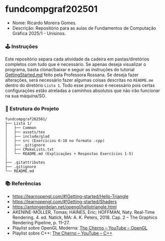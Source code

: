 # fundcompgraf202501
- Nome: Ricardo Moreira Gomes.
- Descrição: Repositório para as aulas de Fundamentos de Computação Gráfica 2025/1 - Unisinos.

### 🕹️ Instruções
Este repositório separa cada atividade da cadeira em pastas/diretórios completos com tudo que é necessário. Se apenas deseja visualizar o programa, basta clonar/baixar e seguir as instruções do tutorial [GettingStarted.md](https://github.com/fellowsheep/FCG2025-1/blob/main/GettingStarted.md) feito pela Professora Rossana. Se deseja fazer alterações, será necessário fazer algumas coisas descritas no `README.me` dentro do diretório `Lista 1`. Todo esse processo é necessário pois certas configurações estão atreladas a caminhos absolutos que não irão funcionar na sua máquina/SO.

### 📁 Estrutura do Projeto
```text
fundcompgraf202501/
├── Lista 1/
│   ├── Common
│   ├── assets/tex
│   ├── include/glad
│   ├── src (Exercícios 6-10 no formato .cpp)
│   ├── .gitignore
│   ├── CMakeLists.txt
│   └── README.md (Explicações + Respostas Exercícios 1-5)
│
├── .gitattributes
├── .gitignore
└── README.md
```

### 📚 Referências
* https://learnopengl.com/#!Getting-started/Hello-Triangle
* https://learnopengl.com/#!Getting-started/Shaders
* https://antongerdelan.net/opengl/hellotriangle.html
* AKENINE-MÖLLER, Tomas; HAINES, Eric; HOFFMAN, Naty. Real-Time Rendering. 4. ed. Natick, MA: A. K. Peters, 2018. Cap. 2 – The Graphics Rendering Pipeline, p. 11–27.
* Playlist sobre OpenGL Moderna: [The Cherno – YouTube – OpenGL](https://www.youtube.com/playlist?list=PLlrATfBNZ98foTJPJ_Ev03o2oq3-GGOS2)
* Playlist sobre C++: [The Cherno – YouTube – C++](https://www.youtube.com/playlist?list=PLlrATfBNZ98dudnM48yfGUldqGD0S4FFb)